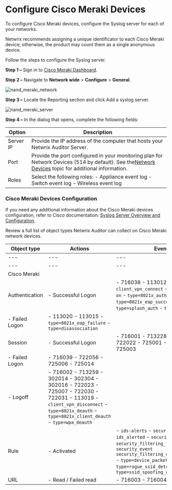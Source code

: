 # Configure Cisco Meraki Devices

To configure Cisco Meraki devices, configure the Syslog server for each of your networks.

Netwrix recommends assigning a unique identificator to each Cisco Meraki device; otherwise, the
product may count them as a single anonymous device.

Follow the steps to configure the Syslog server.

**Step 1 –** Sign in to
[Cisco Meraki Dashboard](https://account.meraki.com/secure/login/dashboard_login).

**Step 2 –** Navigate to **Network wide** > **Configure** > **General**.

![nand_meraki_network](/img/product_docs/auditor/auditor/configuration/networkdevices/nand_meraki_network.webp)

**Step 3 –** Locate the Reporting section and click Add a syslog server.

![nand_meraki_server](/img/product_docs/auditor/auditor/configuration/networkdevices/nand_meraki_server.webp)

**Step 4 –** In the dialog that opens, complete the following fields:

| Option    | Description                                                                                                                                                                                                              |
| --------- | ------------------------------------------------------------------------------------------------------------------------------------------------------------------------------------------------------------------------ |
| Server IP | Provide the IP address of the computer that hosts your Netwrix Auditor Server.                                                                                                                                           |
| Port      | Provide the port configured in your monitoring plan for Network Devices (514 by default). See the[Network Devices](/docs/auditor/10.7/auditor/admin/monitoringplans/networkdevices.md) topic for additional information. |
| Roles     | Select the following roles: - Appliance event log - Switch event log - Wireless event log                                                                                                                                |

### Cisco Meraki Devices Configuration

If you need any additional information about the Cisco Meraki devices configuration, refer to Cisco
documentation:
[Syslog Server Overview and Configuration](https://documentation.meraki.com/zGeneral_Administration/Monitoring_and_Reporting/Syslog_Server_Overview_and_Configuration).

Review a full list of object types Netwrix Auditor can collect on Cisco Meraki network devices.

| Object type    | Actions                                                                                                                                                                                    | Event ID                                                                                                                                                                                                                                            |
| -------------- | ------------------------------------------------------------------------------------------------------------------------------------------------------------------------------------------ | --------------------------------------------------------------------------------------------------------------------------------------------------------------------------------------------------------------------------------------------------- |
| ---            | ---                                                                                                                                                                                        | ---                                                                                                                                                                                                                                                 |
| ---            | ---                                                                                                                                                                                        | ---                                                                                                                                                                                                                                                 |
| Cisco Meraki   |                                                                                                                                                                                            |                                                                                                                                                                                                                                                     |
| Authentication | - Successful Logon                                                                                                                                                                         | - 716038 - 113012 - `client_vpn_connect` - `authentication on` - `type=8021x_auth` - `type=8021x_eap_success` - `type=splash_auth` - `type=wpa_auth`                                                                                                |
| - Failed Logon | - 113020 - 113015 - `type=8021x_eap_failure` - `type=disassociation`                                                                                                                       |                                                                                                                                                                                                                                                     |
| Session        | - Successful Logon                                                                                                                                                                         | - 716001 - 713228 - 722033 - 722022 - 725001 - 725002 - 725003                                                                                                                                                                                      |
| - Failed Logon | - 716039 - 722056 - 725006 - 725014                                                                                                                                                        |                                                                                                                                                                                                                                                     |
| - Logoff       | - 716002 - 713259 - 302014 - 302304 - 302016 - 722023 - 725007 - 722030 - 722031 - 113019 - `client_vpn_disconnect` - `type=8021x_deauth` - `type=8021x_client_deauth` - `type=wpa_deauth` |                                                                                                                                                                                                                                                     |
| Rule           | - Activated                                                                                                                                                                                | - `ids-alerts` - `security_event ids_alerted` - `security_event security_filtering_file_scanned` - `security_event security_filtering_disposition_change` - `type=device_packet_flood` - `type=rogue_ssid_detected` - `type=ssid_spoofing_detected` |
| URL            | - Read / Failed read                                                                                                                                                                       | - 716003 - 716004                                                                                                                                                                                                                                   |

